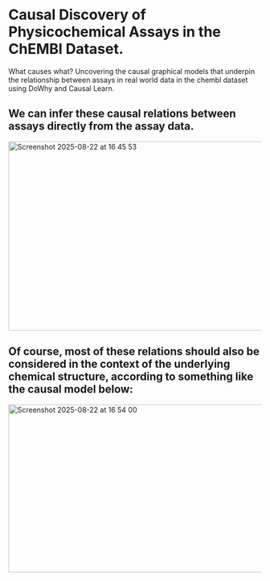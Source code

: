 # Causal Discovery of Physicochemical Assays in the ChEMBl Dataset.

What causes what? Uncovering the causal graphical models that underpin the relationship between assays in real world data in the chembl dataset using DoWhy and Causal Learn.

## We can infer these causal relations between assays directly from the assay data.
<img width="1227" height="376" alt="Screenshot 2025-08-22 at 16 45 53" src="https://github.com/user-attachments/assets/4084db3e-34a0-4b9d-980f-e789e743943c" />

## Of course, most of these relations should also be considered in the context of the underlying chemical structure, according to something like the causal model below:
<img width="1224" height="334" alt="Screenshot 2025-08-22 at 16 54 00" src="https://github.com/user-attachments/assets/4712a3bd-5251-4524-a803-af0375bda2e3" />
